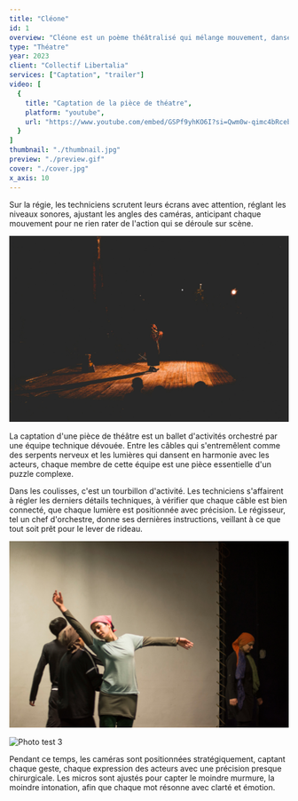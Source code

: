 ```yaml
---
title: "Cléone"
id: 1
overview: "Cléone est un poème théâtralisé qui mélange mouvement, danse et théâtre."
type: "Théatre"
year: 2023
client: "Collectif Libertalia"
services: ["Captation", "trailer"]
video: [
  {
    title: "Captation de la pièce de théatre",
    platform: "youtube",
    url: "https://www.youtube.com/embed/GSPf9yhKO6I?si=Qwm0w-qimc4bRceb"
  }
]
thumbnail: "./thumbnail.jpg"
preview: "./preview.gif"
cover: "./cover.jpg"
x_axis: 10
---
```


Sur la régie, les techniciens scrutent leurs écrans avec attention, réglant les niveaux sonores, ajustant les angles des caméras, anticipant chaque mouvement pour ne rien rater de l'action qui se déroule sur scène.

![Photo test 1](test_1.jpg)

La captation d'une pièce de théâtre est un ballet d'activités orchestré par une équipe technique dévouée. Entre les câbles qui s'entremêlent comme des serpents nerveux et les lumières qui dansent en harmonie avec les acteurs, chaque membre de cette équipe est une pièce essentielle d'un puzzle complexe.

Dans les coulisses, c'est un tourbillon d'activité. Les techniciens s'affairent à régler les derniers détails techniques, à vérifier que chaque câble est bien connecté, que chaque lumière est positionnée avec précision. Le régisseur, tel un chef d'orchestre, donne ses dernières instructions, veillant à ce que tout soit prêt pour le lever de rideau.

![Photo test 2](test_2.jpg)

![Photo test 3](test_3.jpg)

Pendant ce temps, les caméras sont positionnées stratégiquement, captant chaque geste, chaque expression des acteurs avec une précision presque chirurgicale. Les micros sont ajustés pour capter le moindre murmure, la moindre intonation, afin que chaque mot résonne avec clarté et émotion.